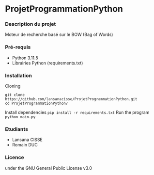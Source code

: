 # ProjetProgrammationPython

### Description du projet
Moteur de recherche basé sur le BOW (Bag of Words)

### Pré-requis
* Python 3.11.5
* Librairies Python (requirements.txt)

### Installation 
Cloning
```
git clone https://github.com/lansanacisse/ProjetProgrammationPython.git
cd ProjetProgrammationPython/
```
Install dependencies
```pip install -r requirements.txt```
Run the program
```python main.py```

### Etudiants
* Lansana CISSE
* Romain DUC

### Licence
under the GNU General Public License v3.0

